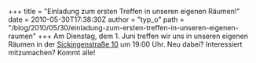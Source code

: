 +++
title = "Einladung zum ersten Treffen in unseren eigenen Räumen!"
date = 2010-05-30T17:38:30Z
author = "typ_o"
path = "/blog/2010/05/30/einladung-zum-ersten-treffen-in-unseren-eigenen-raumen"
+++
Am Dienstag, dem 1. Juni treffen wir uns in unseren eigenen Räumen in
der
[Sickingenstraße 10](http://maps.google.com/maps?f=q&source=s_q&hl=de&geocode=&q=sickingenstrasse+10,+kassel&sll=51.320193,9.495353&sspn=0.001224,0.005493&g=51.320238,9.495471&ie=UTF8&hq=&hnear=Sickingenstra%C3%9Fe+10,+Kassel+34117+Kassel,+Hessen,+Deutschland&ll=51.320465,9.495202&spn=0.001224,0.005493&z=18)
um 19:00 Uhr. Neu dabei? Interessiert mitzumachen? Kommt alle\!
